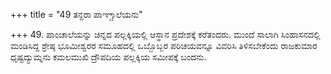 +++
title = "49 ತನ್ದರಾ ಪಾಞ್ಚಾಲೆಯನು"

+++
49. ಪಾಂಚಾಲೆಯನ್ನು ಚಿನ್ನದ ಪಲ್ಲಕ್ಕಿಯಲ್ಲಿ ಆಸ್ಥಾನ ಪ್ರದೇಶಕ್ಕೆ ಕರೆತಂದರು. ಮುಂದೆ ಸಾಲಾಗಿ ಸಿಂಹಾಸನದಲ್ಲಿ ಮಂಡಿಸಿದ್ದ ಶ್ರೇಷ್ಠ ಭೂಮೀಶ್ವರರ ಸಮೂಹದಲ್ಲಿ ಒಬ್ಬೊಬ್ಬರ ಪರಿಚಯವನ್ನೂ  ವಿವರಿಸಿ ತಿಳಿಸಬೇಕೆಂದು ರಾಜಕುಮಾರ  ಧೃಷ್ಟದ್ಯುಮ್ನನು ಕಮಲಮುಖಿ ದ್ರೌಪದಿಯ ಪಲ್ಲಕ್ಕಿಯ ಸಮೀಪಕ್ಕೆ ಬಂದನು.